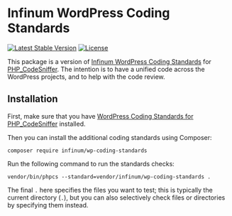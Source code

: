 # Infinum WordPress Coding Standards

[![Latest Stable Version](https://poser.pugx.org/infinum/wp-coding-standards/v/stable)](https://packagist.org/packages/infinum/wp-coding-standards)
[![License](https://poser.pugx.org/infinum/wp-coding-standards/license)](https://packagist.org/packages/infinum/wp-coding-standards)

This package is a version of [Infinum WordPress Coding Standards](https://handbook.infinum.co/books/wordpress) for [PHP_CodeSniffer](https://github.com/squizlabs/PHP_CodeSniffer/). The intention is to have a unified code across the WordPress projects, and to help with the code review.

## Installation

First, make sure that you have [WordPress Coding Standards for PHP_CodeSniffer](https://github.com/WordPress-Coding-Standards/WordPress-Coding-Standards) installed.

Then you can install the additional coding standards using Composer:

`composer require infinum/wp-coding-standards`

Run the following command to run the standards checks:

```
vendor/bin/phpcs --standard=vendor/infinum/wp-coding-standards .
```

The final `.` here specifies the files you want to test; this is typically the current directory (`.`), but you can also selectively check files or directories by specifying them instead.